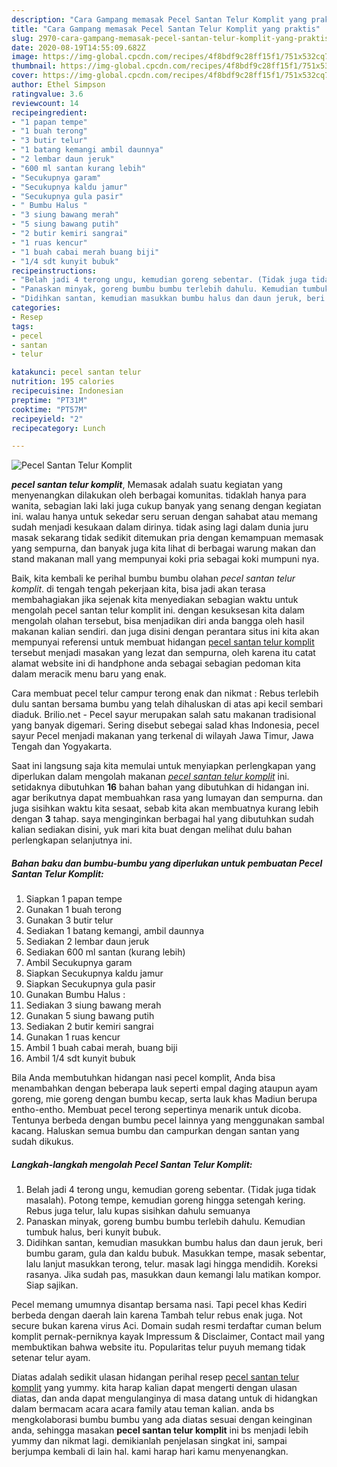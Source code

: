 ```yaml
---
description: "Cara Gampang memasak Pecel Santan Telur Komplit yang praktis"
title: "Cara Gampang memasak Pecel Santan Telur Komplit yang praktis"
slug: 2970-cara-gampang-memasak-pecel-santan-telur-komplit-yang-praktis
date: 2020-08-19T14:55:09.682Z
image: https://img-global.cpcdn.com/recipes/4f8bdf9c28ff15f1/751x532cq70/pecel-santan-telur-komplit-foto-resep-utama.jpg
thumbnail: https://img-global.cpcdn.com/recipes/4f8bdf9c28ff15f1/751x532cq70/pecel-santan-telur-komplit-foto-resep-utama.jpg
cover: https://img-global.cpcdn.com/recipes/4f8bdf9c28ff15f1/751x532cq70/pecel-santan-telur-komplit-foto-resep-utama.jpg
author: Ethel Simpson
ratingvalue: 3.6
reviewcount: 14
recipeingredient:
- "1 papan tempe"
- "1 buah terong"
- "3 butir telur"
- "1 batang kemangi ambil daunnya"
- "2 lembar daun jeruk"
- "600 ml santan kurang lebih"
- "Secukupnya garam"
- "Secukupnya kaldu jamur"
- "Secukupnya gula pasir"
- " Bumbu Halus "
- "3 siung bawang merah"
- "5 siung bawang putih"
- "2 butir kemiri sangrai"
- "1 ruas kencur"
- "1 buah cabai merah buang biji"
- "1/4 sdt kunyit bubuk"
recipeinstructions:
- "Belah jadi 4 terong ungu, kemudian goreng sebentar. (Tidak juga tidak masalah). Potong tempe, kemudian goreng hingga setengah kering. Rebus juga telur, lalu kupas sisihkan dahulu semuanya"
- "Panaskan minyak, goreng bumbu bumbu terlebih dahulu. Kemudian tumbuk halus, beri kunyit bubuk."
- "Didihkan santan, kemudian masukkan bumbu halus dan daun jeruk, beri bumbu garam, gula dan kaldu bubuk. Masukkan tempe, masak sebentar, lalu lanjut masukkan terong, telur. masak lagi hingga mendidih. Koreksi rasanya. Jika sudah pas, masukkan daun kemangi lalu matikan kompor. Siap sajikan."
categories:
- Resep
tags:
- pecel
- santan
- telur

katakunci: pecel santan telur 
nutrition: 195 calories
recipecuisine: Indonesian
preptime: "PT31M"
cooktime: "PT57M"
recipeyield: "2"
recipecategory: Lunch

---
```



![Pecel Santan Telur Komplit](https://img-global.cpcdn.com/recipes/4f8bdf9c28ff15f1/751x532cq70/pecel-santan-telur-komplit-foto-resep-utama.jpg)

<b><i>pecel santan telur komplit</i></b>, Memasak adalah suatu kegiatan yang menyenangkan dilakukan oleh berbagai komunitas. tidaklah hanya para wanita, sebagian laki laki juga cukup banyak yang senang dengan kegiatan ini. walau hanya untuk sekedar seru seruan dengan sahabat atau memang sudah menjadi kesukaan dalam dirinya. tidak asing lagi dalam dunia juru masak sekarang tidak sedikit ditemukan pria dengan kemampuan memasak yang sempurna, dan banyak juga kita lihat di berbagai warung makan dan stand makanan mall yang mempunyai koki pria sebagai koki mumpuni nya.

Baik, kita kembali ke perihal bumbu bumbu olahan <i>pecel santan telur komplit</i>. di tengah tengah pekerjaan kita, bisa jadi akan terasa membahagiakan jika sejenak kita menyediakan sebagian waktu untuk mengolah pecel santan telur komplit ini. dengan kesuksesan kita dalam mengolah olahan tersebut, bisa menjadikan diri anda bangga oleh hasil makanan kalian sendiri. dan juga disini dengan perantara situs ini kita akan mempunyai referensi untuk membuat hidangan <u>pecel santan telur komplit</u> tersebut menjadi masakan yang lezat dan sempurna, oleh karena itu catat alamat website ini di handphone anda sebagai sebagian pedoman kita dalam meracik menu baru yang enak.

Cara membuat pecel telur campur terong enak dan nikmat : Rebus terlebih dulu santan bersama bumbu yang telah dihaluskan di atas api kecil sembari diaduk. Brilio.net - Pecel sayur merupakan salah satu makanan tradisional yang banyak digemari. Sering disebut sebegai salad khas Indonesia, pecel sayur Pecel menjadi makanan yang terkenal di wilayah Jawa Timur, Jawa Tengah dan Yogyakarta.


Saat ini langsung saja kita memulai untuk menyiapkan perlengkapan yang diperlukan dalam mengolah makanan <u><i>pecel santan telur komplit</i></u> ini. setidaknya dibutuhkan <b>16</b> bahan bahan yang dibutuhkan di hidangan ini. agar berikutnya dapat membuahkan rasa yang lumayan dan sempurna. dan juga sisihkan waktu kita sesaat, sebab kita akan membuatnya kurang lebih dengan <b>3</b> tahap. saya menginginkan berbagai hal yang dibutuhkan sudah kalian sediakan disini, yuk mari kita buat dengan melihat dulu bahan perlengkapan selanjutnya ini.

<!--inarticleads1-->

##### Bahan baku dan bumbu-bumbu yang diperlukan untuk pembuatan Pecel Santan Telur Komplit:

1. Siapkan 1 papan tempe
1. Gunakan 1 buah terong
1. Gunakan 3 butir telur
1. Sediakan 1 batang kemangi, ambil daunnya
1. Sediakan 2 lembar daun jeruk
1. Sediakan 600 ml santan (kurang lebih)
1. Ambil Secukupnya garam
1. Siapkan Secukupnya kaldu jamur
1. Siapkan Secukupnya gula pasir
1. Gunakan  Bumbu Halus :
1. Sediakan 3 siung bawang merah
1. Gunakan 5 siung bawang putih
1. Sediakan 2 butir kemiri sangrai
1. Gunakan 1 ruas kencur
1. Ambil 1 buah cabai merah, buang biji
1. Ambil 1/4 sdt kunyit bubuk


Bila Anda membutuhkan hidangan nasi pecel komplit, Anda bisa menambahkan dengan beberapa lauk seperti empal daging ataupun ayam goreng, mie goreng dengan bumbu kecap, serta lauk khas Madiun berupa entho-entho. Membuat pecel terong sepertinya menarik untuk dicoba. Tentunya berbeda dengan bumbu pecel lainnya yang menggunakan sambal kacang. Haluskan semua bumbu dan campurkan dengan santan yang sudah dikukus. 

<!--inarticleads2-->

##### Langkah-langkah mengolah Pecel Santan Telur Komplit:

1. Belah jadi 4 terong ungu, kemudian goreng sebentar. (Tidak juga tidak masalah). Potong tempe, kemudian goreng hingga setengah kering. Rebus juga telur, lalu kupas sisihkan dahulu semuanya
1. Panaskan minyak, goreng bumbu bumbu terlebih dahulu. Kemudian tumbuk halus, beri kunyit bubuk.
1. Didihkan santan, kemudian masukkan bumbu halus dan daun jeruk, beri bumbu garam, gula dan kaldu bubuk. Masukkan tempe, masak sebentar, lalu lanjut masukkan terong, telur. masak lagi hingga mendidih. Koreksi rasanya. Jika sudah pas, masukkan daun kemangi lalu matikan kompor. Siap sajikan.


Pecel memang umumnya disantap bersama nasi. Tapi pecel khas Kediri berbeda dengan daerah lain karena Tambah telur rebus enak juga. Not secure bukan karena virus Aci. Domain sudah resmi terdaftar cuman belum komplit pernak-perniknya kayak Impressum &amp; Disclaimer, Contact mail yang membuktikan bahwa website itu. Popularitas telur puyuh memang tidak setenar telur ayam. 

Diatas adalah sedikit ulasan hidangan perihal resep <u>pecel santan telur komplit</u> yang yummy. kita harap kalian dapat mengerti dengan ulasan diatas, dan anda dapat mengulanginya di masa datang untuk di hidangkan dalam bermacam acara acara family atau teman kalian. anda bs mengkolaborasi bumbu bumbu yang ada diatas sesuai dengan keinginan anda, sehingga masakan <b>pecel santan telur komplit</b> ini bs menjadi lebih yummy dan nikmat lagi. demikianlah penjelasan singkat ini, sampai berjumpa kembali di lain hal. kami harap hari kamu menyenangkan.
